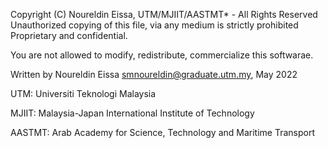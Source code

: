 Copyright (C) Noureldin Eissa, UTM/MJIIT/AASTMT* - All Rights Reserved
Unauthorized copying of this file, via any medium is strictly prohibited
Proprietary and confidential.

You are not allowed to modify, redistribute, commercialize this softwarae.

Written by Noureldin Eissa <smnoureldin@graduate.utm.my>, May 2022


UTM: Universiti Teknologi Malaysia

MJIIT: Malaysia-Japan International Institute of Technology

AASTMT: Arab Academy for Science, Technology and Maritime Transport
